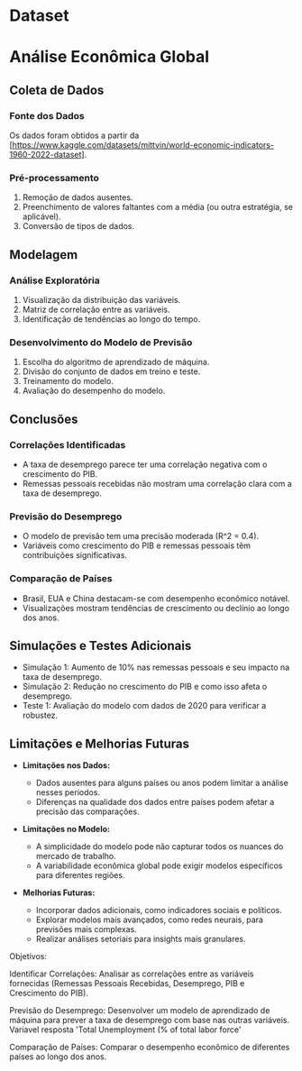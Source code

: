# Dataset

# Análise Econômica Global

## Coleta de Dados
### Fonte dos Dados
Os dados foram obtidos a partir da [https://www.kaggle.com/datasets/mittvin/world-economic-indicators-1960-2022-dataset].

### Pré-processamento
1. Remoção de dados ausentes.
2. Preenchimento de valores faltantes com a média (ou outra estratégia, se aplicável).
3. Conversão de tipos de dados.

## Modelagem
### Análise Exploratória
1. Visualização da distribuição das variáveis.
2. Matriz de correlação entre as variáveis.
3. Identificação de tendências ao longo do tempo.

### Desenvolvimento do Modelo de Previsão
1. Escolha do algoritmo de aprendizado de máquina.
2. Divisão do conjunto de dados em treino e teste.
3. Treinamento do modelo.
4. Avaliação do desempenho do modelo.

## Conclusões
### Correlações Identificadas
- A taxa de desemprego parece ter uma correlação negativa com o crescimento do PIB.
- Remessas pessoais recebidas não mostram uma correlação clara com a taxa de desemprego.

### Previsão do Desemprego
- O modelo de previsão tem uma precisão moderada (R^2 = 0.4).
- Variáveis como crescimento do PIB e remessas pessoais têm contribuições significativas.

### Comparação de Países
- Brasil, EUA e China destacam-se com desempenho econômico notável.
- Visualizações mostram tendências de crescimento ou declínio ao longo dos anos.

## Simulações e Testes Adicionais
- Simulação 1: Aumento de 10% nas remessas pessoais e seu impacto na taxa de desemprego.
- Simulação 2: Redução no crescimento do PIB e como isso afeta o desemprego.
- Teste 1: Avaliação do modelo com dados de 2020 para verificar a robustez.

## Limitações e Melhorias Futuras
- **Limitações nos Dados:**
  - Dados ausentes para alguns países ou anos podem limitar a análise nesses períodos.
  - Diferenças na qualidade dos dados entre países podem afetar a precisão das comparações.

- **Limitações no Modelo:**
  - A simplicidade do modelo pode não capturar todos os nuances do mercado de trabalho.
  - A variabilidade econômica global pode exigir modelos específicos para diferentes regiões.

- **Melhorias Futuras:**
  - Incorporar dados adicionais, como indicadores sociais e políticos.
  - Explorar modelos mais avançados, como redes neurais, para previsões mais complexas.
  - Realizar análises setoriais para insights mais granulares.

Objetivos:

Identificar Correlações: Analisar as correlações entre as variáveis fornecidas (Remessas Pessoais Recebidas, Desemprego, PIB e Crescimento do PIB).

Previsão do Desemprego: Desenvolver um modelo de aprendizado de máquina para prever a taxa de desemprego com base nas outras variáveis. Variavel resposta 'Total Unemployment (% of total labor force'

Comparação de Países: Comparar o desempenho econômico de diferentes países ao longo dos anos.
